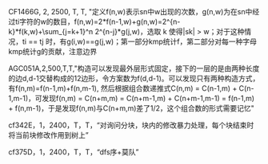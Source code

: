 CF1466G, 2, 2500, T, T, "定义f(n,w)表示sn中w出现的次数，g(n,w)为在sn中经过ti字符的w的数目，f(n,w)=2*f(n-1,w)+g(n,w)=2^{n-k}*f(k,w)+\sum_{j=k+1}^n 2^{n-j}*g(j,w)，选取 k 使得|sk| > w；对于这种情况，ti == tj 时，有g(i,w)==g(j,w)；第一部分kmp统计f，第二部分对每一种字母kmp统计g的贡献，注意边界

AGC051A,2,500,T,T,"构造可以发现最外层形式固定，接下的一层的是由两种长度的边d,d-1交替构成的12边形，令方案数为f(d,d-1)。可以发现只有两种构造方式，有f(n,m)=f(n-1,m)+f(n,m-1), 然后根据组合数递推式C(n,m) = C(n-1,m) + C(n-1,m-1)，可发现f(n,m) = C(n+m,m) = C(n+m-1,m) + C(n+m-1,m-1) = f(n-1,m) + f(n,m-1)，于是发现f(n,m)与C(n+m,m)差了1/2，这个组合数的形式需要记忆"

cf342E，1，2400，T，T，“对询问分块，块内的修改暴力处理，每个块结束时将当前块修改作用到树上”

cf375D，1，2400，T，T，“dfs序+莫队”
